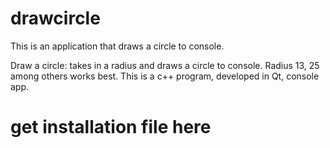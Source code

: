 # drawcircle
This is an application that draws a circle to console.

Draw a circle: takes in a radius and draws a circle to console. Radius 13, 25 among others works best.
This is a c++ program, developed in Qt, console app.

# get installation file here

